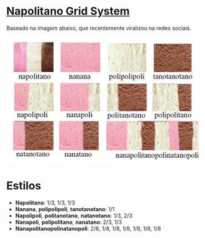 # [Napolitano Grid System](https://gabrielzevedo.com/Napolitano-Grid-System/)
Baseado na imagem abaixo, que recentemente viralizou na redes sociais.

![Napolitano](https://raw.githubusercontent.com/gabrielzevedo/Napolitano-Grid-System/master/assets/img/napolitano.jpg)

# Estilos

- **Napolitano**: 1/3, 1/3, 1/3
- **Nanana**, **polipolipoli**, **tanotanotano**: 1/1
- **Napolipoli**, **politanotano**, **natanotano**: 1/3, 2/3
- **Nanapoli**, **polipolitano**, **nanatano**: 2/3, 1/3
- **Nanapolitanopolinatanopoli**: 2/8, 1/8, 1/8, 1/8, 1/8, 1/8, 1/8
